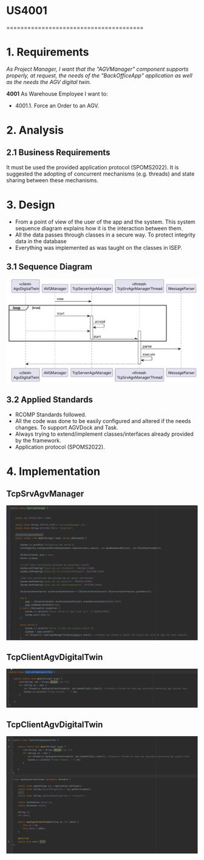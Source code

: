 # US4001
=======================================

# 1. Requirements

*As Project Manager, I want that the "AGVManager" component supports properly, at request, the needs of the "BackOfficeApp" application as well as the needs the AGV digital twin.*

**4001** As Warehouse Employee I want to:

- 4001.1. Force an Order to an AGV.

# 2. Analysis

## 2.1 Business Requirements
It must be used the provided application protocol (SPOMS2022).
It is suggested the adopting of concurrent mechanisms (e.g. threads) and state sharing between these mechanisms.


# 3. Design

- From a point of view of the user of the app and the system.
  This system sequence diagram explains how it is the interaction between them.
- All the data passes through classes in a secure way. To protect integrity data in the database
- Everything was implemented as was taught on the classes in ISEP.

## 3.1 Sequence Diagram

![US4001_SD](US4001_SD.svg)

## 3.2 Applied Standards

- RCOMP Standards followed.
- All the code was done to be easily configured and altered if the needs changes. To support AGVDock and Task.
- Always trying to extend/implement classes/interfaces already provided by the framework.
- Application protocol (SPOMS2022).

# 4. Implementation

## TcpSrvAgvManager

![img.png](img.png)

## TcpClientAgvDigitalTwin

![img_1.png](img_1.png)

## TcpClientAgvDigitalTwin

![img_2.png](img_2.png)
